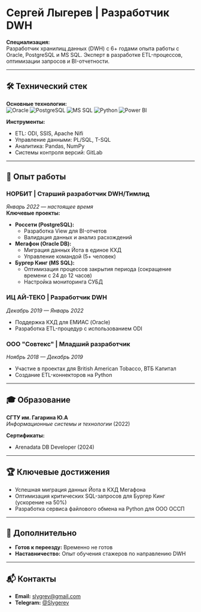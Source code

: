 # Сергей Лыгерев | Разработчик DWH

**Специализация:**  
Разработчик хранилищ данных (DWH) с 6+ годами опыта работы с Oracle, PostgreSQL и MS SQL. Эксперт в разработке ETL-процессов, оптимизации запросов и BI-отчетности.

---

## 🛠 Технический стек

**Основные технологии:**  
![Oracle](https://img.shields.io/badge/-Oracle-F80000?style=flat&logo=Oracle&logoColor=white)
![PostgreSQL](https://img.shields.io/badge/-PostgreSQL-4169E1?style=flat&logo=PostgreSQL&logoColor=white)
![MS SQL](https://img.shields.io/badge/-MS%20SQL-CC2927?style=flat&logo=Microsoft-SQL-Server&logoColor=white)
![Python](https://img.shields.io/badge/-Python-3776AB?style=flat&logo=Python&logoColor=white)
![Power BI](https://img.shields.io/badge/-Power_BI-F2C811?style=flat&logo=Power-BI&logoColor=black)

**Инструменты:**  
- ETL: ODI, SSIS, Apache Nifi  
- Управление данными: PL/SQL, T-SQL  
- Аналитика: Pandas, NumPy  
- Системы контроля версий: GitLab  

---

## 💼 Опыт работы

### **НОРБИТ** | Старший разработчик DWH/Тимлид  
*Январь 2022 — настоящее время*  
**Ключевые проекты:**  
- **Россети (PostgreSQL):**  
  - Разработка View для BI-отчетов  
  - Валидация данных и анализ расхождений  
- **Мегафон (Oracle DB):**  
  - Миграция данных Йота в единое КХД  
  - Управление командой (5+ человек)  
- **Бургер Кинг (MS SQL):**  
  - Оптимизация процессов закрытия периода (сокращение времени с 24 до 12 часов)  
  - Настройка мониторинга СУБД  

### **ИЦ АЙ-ТЕКО** | Разработчик DWH  
*Декабрь 2019 — Январь 2022*  
- Поддержка КХД для ЕМИАС (Oracle)  
- Разработка ETL-процедур с использованием ODI  

### **ООО "Совтекс"** | Младший разработчик  
*Ноябрь 2018 — Декабрь 2019*  
- Участие в проектах для British American Tobacco, ВТБ Капитал  
- Создание ETL-коннекторов на Python  

---

## 🎓 Образование
**СГТУ им. Гагарина Ю.А**  
*Информационные системы и технологии* (2022)  

**Сертификаты:**  
- Arenadata DB Developer (2024)  

---

## 🏆 Ключевые достижения
- Успешная миграция данных Йота в КХД Мегафона  
- Оптимизация критических SQL-запросов для Бургер Кинг (ускорение на 50%)  
- Разработка сервиса файлового обмена на Python для ООО ОССП  

---

## 📌 Дополнительно  
- **Готов к переезду:** Временно не готов  
- **Наставничество:** Опыт обучения стажеров по направлению DWH  

---

## 📬 Контакты

- **Email:** [slygrev@gmail.com](mailto:ваш@email.com)  
- **Telegram:** [@Slygerev](https://t.me/ваш_телеграм)  
